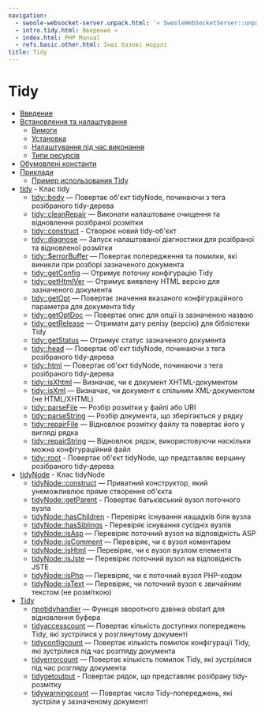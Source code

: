 ```yaml
---
navigation:
  - swoole-websocket-server.unpack.html: '« SwooleWebSocketServer::unpack'
  - intro.tidy.html: Введение »
  - index.html: PHP Manual
  - refs.basic.other.html: Інші базові модулі
title: Tidy
---
```

# Tidy

-   [Введение](intro.tidy.html)
-   [Встановлення та налаштування](tidy.setup.html)
    -   [Вимоги](tidy.requirements.html)
    -   [Установка](tidy.installation.html)
    -   [Налаштування під час виконання](tidy.configuration.html)
    -   [Типи ресурсів](tidy.resources.html)
-   [Обумовлені константи](tidy.constants.html)
-   [Приклади](tidy.examples.html)
    -   [Пример использования Tidy](tidy.examples.basic.html)
-   [tidy](class.tidy.html) - Клас tidy
    -   [tidy::body](tidy.body.html) — Повертає об'єкт tidyNode, починаючи з тега розібраного tidy-дерева
    -   [tidy::cleanRepair](tidy.cleanrepair.html) — Виконати налаштоване очищення та відновлення розібраної розмітки
    -   [tidy::construct](tidy.construct.html) - Створює новий tidy-об'єкт
    -   [tidy::diagnose](tidy.diagnose.html) — Запуск налаштованої діагностики для розібраної та відновленої розмітки
    -   [tidy::$errorBuffer](tidy.props.errorbuffer.html) — Повертає попередження та помилки, які виникли при розборі зазначеного документа
    -   [tidy::getConfig](tidy.getconfig.html) — Отримує поточну конфігурацію Tidy
    -   [tidy::getHtmlVer](tidy.gethtmlver.html) — Отримує виявлену HTML версію для зазначеного документа
    -   [tidy::getOpt](tidy.getopt.html) — Повертає значення вказаного конфігураційного параметра для документа tidy
    -   [tidy::getOptDoc](tidy.getoptdoc.html) — Повертає опис для опції із зазначеною назвою
    -   [tidy::getRelease](tidy.getrelease.html) — Отримати дату релізу (версію) для бібліотеки Tidy
    -   [tidy::getStatus](tidy.getstatus.html) — Отримує статус зазначеного документа
    -   [tidy::head](tidy.head.html) — Повертає об'єкт tidyNode, починаючи з тега розібраного tidy-дерева
    -   [tidy::html](tidy.html.html) — Повертає об'єкт tidyNode, починаючи з тега розібраного tidy-дерева
    -   [tidy::isXhtml](tidy.isxhtml.html) — Визначає, чи є документ XHTML-документом
    -   [tidy::isXml](tidy.isxml.html) — Визначає, чи документ є спільним XML-документом (не HTML/XHTML)
    -   [tidy::parseFile](tidy.parsefile.html) — Розбір розмітки у файлі або URI
    -   [tidy::parseString](tidy.parsestring.html) — Розбір документа, що зберігається у рядку
    -   [tidy::repairFile](tidy.repairfile.html) — Відновлює розмітку файлу та повертає його у вигляді рядка
    -   [tidy::repairString](tidy.repairstring.html) — Відновлює рядок, використовуючи наскільки можна конфігураційний файл
    -   [tidy::root](tidy.root.html) - Повертає об'єкт tidyNode, що представляє вершину розібраного tidy-дерева
-   [tidyNode](class.tidynode.html) - Клас tidyNode
    -   [tidyNode::construct](tidynode.construct.html) — Приватний конструктор, який унеможливлює пряме створення об'єкта
    -   [tidyNode::getParent](tidynode.getparent.html) - Повертає батьківський вузол поточного вузла
    -   [tidyNode::hasChildren](tidynode.haschildren.html) - Перевіряє існування нащадків біля вузла
    -   [tidyNode::hasSiblings](tidynode.hassiblings.html) - Перевіряє існування сусідніх вузлів
    -   [tidyNode::isAsp](tidynode.isasp.html) — Перевіряє поточний вузол на відповідність ASP
    -   [tidyNode::isComment](tidynode.iscomment.html) — Перевіряє, чи є вузол коментарем
    -   [tidyNode::isHtml](tidynode.ishtml.html) — Перевіряє, чи є вузол вузлом елемента
    -   [tidyNode::isJste](tidynode.isjste.html) — Перевіряє поточний вузол на відповідність JSTE
    -   [tidyNode::isPhp](tidynode.isphp.html) — Перевіряє, чи є поточний вузол PHP-кодом
    -   [tidyNode::isText](tidynode.istext.html) — Перевіряє, чи поточний вузол є звичайним текстом (не розміткою)
-   [Tidy](ref.tidy.html)
    -   [проtidyhandler](function.ob-tidyhandler.html) — Функція зворотного дзвінка obstart для відновлення буфера
    -   [tidyaccesscount](function.tidy-access-count.html) — Повертає кількість доступних попереджень Tidy, які зустрілися у розглянутому документі
    -   [tidyconfigcount](function.tidy-config-count.html) — Повертає кількість помилок конфігурації Tidy, які зустрілися під час розгляду документа
    -   [tidyerrorcount](function.tidy-error-count.html) — Повертає кількість помилок Tidy, які зустрілися під час розгляду документа
    -   [tidygetoutput](function.tidy-get-output.html) - Повертає рядок, що представляє розібрану tidy-розмітку
    -   [tidywarningcount](function.tidy-warning-count.html) — Повертає число Tidy-попереджень, які зустріли у зазначеному документі
